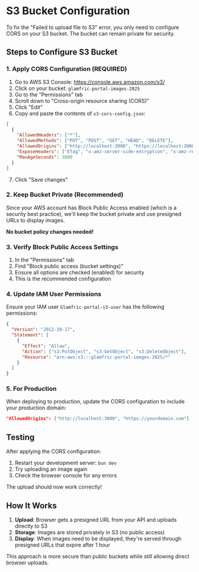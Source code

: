 # S3 Bucket Configuration

To fix the "Failed to upload file to S3" error, you only need to configure CORS on your S3 bucket. The bucket can remain private for security.

## Steps to Configure S3 Bucket

### 1. Apply CORS Configuration (REQUIRED)

1. Go to AWS S3 Console: https://console.aws.amazon.com/s3/
2. Click on your bucket: `glamfric-portal-images-2025`
3. Go to the "Permissions" tab
4. Scroll down to "Cross-origin resource sharing (CORS)"
5. Click "Edit"
6. Copy and paste the contents of `s3-cors-config.json`:

```json
[
  {
    "AllowedHeaders": ["*"],
    "AllowedMethods": ["PUT", "POST", "GET", "HEAD", "DELETE"],
    "AllowedOrigins": ["http://localhost:3000", "https://localhost:3000"],
    "ExposeHeaders": ["ETag", "x-amz-server-side-encryption", "x-amz-request-id", "x-amz-id-2"],
    "MaxAgeSeconds": 3000
  }
]
```

7. Click "Save changes"

### 2. Keep Bucket Private (Recommended)

Since your AWS account has Block Public Access enabled (which is a security best practice), we'll keep the bucket private and use presigned URLs to display images.

**No bucket policy changes needed!**

### 3. Verify Block Public Access Settings

1. In the "Permissions" tab
2. Find "Block public access (bucket settings)"
3. Ensure all options are checked (enabled) for security
4. This is the recommended configuration

### 4. Update IAM User Permissions

Ensure your IAM user `Glamfric-portal-s3-user` has the following permissions:

```json
{
  "Version": "2012-10-17",
  "Statement": [
    {
      "Effect": "Allow",
      "Action": ["s3:PutObject", "s3:GetObject", "s3:DeleteObject"],
      "Resource": "arn:aws:s3:::glamfric-portal-images-2025/*"
    }
  ]
}
```

### 5. For Production

When deploying to production, update the CORS configuration to include your production domain:

```json
"AllowedOrigins": ["http://localhost:3000", "https://yourdomain.com"]
```

## Testing

After applying the CORS configuration:

1. Restart your development server: `bun dev`
2. Try uploading an image again
3. Check the browser console for any errors

The upload should now work correctly!

## How It Works

1. **Upload**: Browser gets a presigned URL from your API and uploads directly to S3
2. **Storage**: Images are stored privately in S3 (no public access)
3. **Display**: When images need to be displayed, they're served through presigned URLs that expire after 1 hour

This approach is more secure than public buckets while still allowing direct browser uploads.
